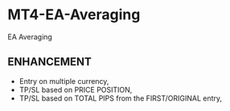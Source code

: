 # MT4-EA-Averaging
EA Averaging

## ENHANCEMENT
- Entry on multiple currency,
- TP/SL based on PRICE POSITION,
- TP/SL based on TOTAL PIPS from the FIRST/ORIGINAL entry,
